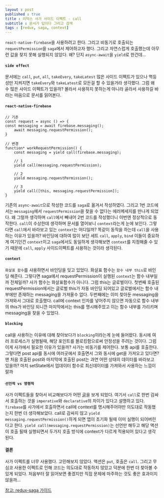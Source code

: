 ```yaml
---
layout : post
published : true
title : 리덕스 사가 사이드 이펙트 - call
subtitle : 문서가 답이다 그리고 검색
tags : [redux, saga, context]
---
```

`react-native-firebase`을 사용하려고 한다. 그리고 비동기로 호출되는 `requestPermission`을 `saga`에서 제어하고자 했다.
그리고 자연스럽게 호출했는데 아무런 값을 찾지 못해 실행되지 않았다. 왜? 단지 `async-await`을 `yield`로 한건데...
  
#### `side effect`
문서에는 `call`, `put`, `all`, `takeEvery`, `takeLatest` 많은 사이드 이펙트가 있으나 멱등성만 지켜지면 `takeEvery`와 `takeLatest`로 모든걸 할 수 있을거라 생각했다. 그럼 왜 수 많은 사이드 이펙트가 있을까? 몰라서 사용하지 못하는게 아니라 골라서 사용하길 바라는 마음으로 문서를 읽어본다.
  
#### `react-native-firebase`
```es6
// 기존
const request = async () => {
const messaging = await firebase.messaging();
    await messaging.requestPermission();
}

// 변경
function* workRequestPermission() {
    const messaging = yield call(firebase.messaging);

    // 1
    yield call(messaging.requestPermission);

    // 2
    yield messaging.requestPermission();

    // 3
    yield call([this, messaging.requestPermission]);
}
```
기존의 `async-await`으로 작성한 코드를 `saga`로 옮겨서 작성하였다. 그리고 1번 코드에서는 `messaging`에서 `requestPermission`을 찾을 수 없다는 에러메세지를 만나게 되었다. 왜 그럴까 생각하며 `call`에서 빼내어 2번 코드를 작성했더니 이번엔 정상적으로 동작한다.
`call`이 수상한데 생각하며 문서를 열어보니 `context`라는게 눈에 보인다. 그렇다면 `call`에서 바라보고 있는 `context`는 어디일까?
똑같이 동작을 하는데 `call`을 사용하는 이유가 있을까? 바인딩에 대하여 많이 보던 세트 `call`, `apply`, `bind` 이들이 중요하게 여기던건 `context`이고 `saga`에서도 동일하게 생각해보면 `context`를 지정해줄 수 있기 때문에 `call`, `apply` 사이드이펙트를 사용하는 것이라 생각된다.
  
#### `context`
`화살표 함수`를 사용하면서 바인딩을 잊고 있었다. 화살표 함수는 `함수 내부 this`로 바인딩 해준다. 그렇다면 saga에서 requestPermission이 실행된 `context`는 함수 내부일까 전체일까?
사가 함수는 화살표함수가 아니다. 그럼 this는 글로벌이다. 첫번째 호출된 requestPermission에서는 글로벌 this가 자동 바인딩 되어있고 글로벌에서는 함수 내부에만 존재하는 messaging을 가져올수 없다.
두번째에는 이미 찾아둔 messaging을 가져와서 그대로 호출했다.
call에 context 인자를 넣어주지 않으면 자동으로 함수 내부의 this가 바인딩 되니깐 마지막에서는 this를 명시해주었고
이는 함수 내부를 가리키며 messaging을 찾을 수 있었다.

#### `blocking`
call을 사용하는 이유에 대해 찾아보다가 `blocking`이라는게 눈에 들어왔다.
동시에 여러 프로세스가 실행될때, 해당 포인트를 블로킹함으로써 안정성을 주려는 것이다.
그럼 이게 사가에서 필요한 이유가 있을까?
사가는 비동기를 제어한다. 보통 api를 호출한다. 그렇다면 post api를 동시에 여러곳에서 호출면서 그와 동시에 get을 가져오고 있다면?
맨 처음 호출된 post와 마지막에 호출된 post는 과연 어떤 상태의 데이터를 바라보고 있을까?
마치 setState에서 업데이터 함수로 최신데이터를 가져와서 사용하는 느낌이랄까
  
#### `선언적 vs 명령적`
사가 이펙트들을 찾아서 비교해보다가 어떤 [글](https://medium.com/@adlusk/a-newbs-guide-to-redux-saga-e597d8e6c486)을 보게 되었다.
여기서 `call`로 한번 감싸서 호출하는 것을 `imperative`와 `declarative`의 차이가 있다고 설명하고 있다.
`firebase`를 사가에서 호출하면서 call에 context를 명시해주어야만 의도대로 작동했는지 한번 더 생각해보았다.
call로 감싸지 않고 `yield messaging.requestPermission()`하게 되면 앱이 초기화 될때 이미 실행이 되어버린다고 한다.
`yield call(messaging.requestPermission)`는 선언만 해두고 해당 액션이 호출 될때 실행되면서 두가지 호출 방식에 context가 다르게 적용되어 있다고 생각된다.
  
#### 결론
사가 이펙트를 너무 사용했다. 고민해보지 않았다. 액션은 `put`, 호출은 `call`.
그리고 무심코 사용한 이펙트로 인해 코드는 의도대로 작동하지 않았고 덕분에 한번 더 찾아볼 수 있게 되었다.
처음부터 잘 읽어보면 좋겠지만 직접 문제에 마주하는 것도 좋은 효과이지 않을까...
  
[참고: redux-saga 가이드](https://medium.com/@adlusk/a-newbs-guide-to-redux-saga-e597d8e6c486)